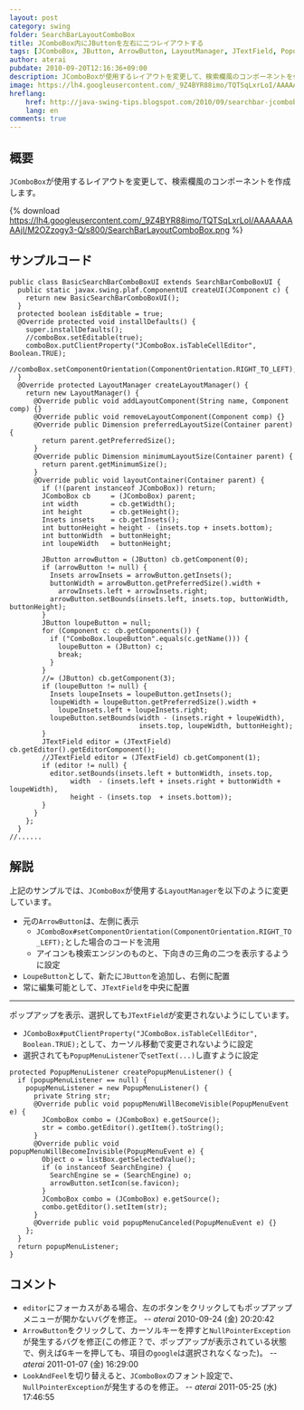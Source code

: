 ```yaml
---
layout: post
category: swing
folder: SearchBarLayoutComboBox
title: JComboBox内にJButtonを左右に二つレイアウトする
tags: [JComboBox, JButton, ArrowButton, LayoutManager, JTextField, PopupMenuListener]
author: aterai
pubdate: 2010-09-20T12:16:36+09:00
description: JComboBoxが使用するレイアウトを変更して、検索欄風のコンポーネントを作成します。
image: https://lh4.googleusercontent.com/_9Z4BYR88imo/TQTSqLxrLoI/AAAAAAAAAjI/M2OZzogy3-Q/s800/SearchBarLayoutComboBox.png
hreflang:
    href: http://java-swing-tips.blogspot.com/2010/09/searchbar-jcombobox.html
    lang: en
comments: true
---
```

## 概要
`JComboBox`が使用するレイアウトを変更して、検索欄風のコンポーネントを作成します。

{% download https://lh4.googleusercontent.com/_9Z4BYR88imo/TQTSqLxrLoI/AAAAAAAAAjI/M2OZzogy3-Q/s800/SearchBarLayoutComboBox.png %}

## サンプルコード
<pre class="prettyprint"><code>public class BasicSearchBarComboBoxUI extends SearchBarComboBoxUI {
  public static javax.swing.plaf.ComponentUI createUI(JComponent c) {
    return new BasicSearchBarComboBoxUI();
  }
  protected boolean isEditable = true;
  @Override protected void installDefaults() {
    super.installDefaults();
    //comboBox.setEditable(true);
    comboBox.putClientProperty("JComboBox.isTableCellEditor", Boolean.TRUE);
    //comboBox.setComponentOrientation(ComponentOrientation.RIGHT_TO_LEFT);
  }
  @Override protected LayoutManager createLayoutManager() {
    return new LayoutManager() {
      @Override public void addLayoutComponent(String name, Component comp) {}
      @Override public void removeLayoutComponent(Component comp) {}
      @Override public Dimension preferredLayoutSize(Container parent) {
        return parent.getPreferredSize();
      }
      @Override public Dimension minimumLayoutSize(Container parent) {
        return parent.getMinimumSize();
      }
      @Override public void layoutContainer(Container parent) {
        if (!(parent instanceof JComboBox)) return;
        JComboBox cb     = (JComboBox) parent;
        int width        = cb.getWidth();
        int height       = cb.getHeight();
        Insets insets    = cb.getInsets();
        int buttonHeight = height - (insets.top + insets.bottom);
        int buttonWidth  = buttonHeight;
        int loupeWidth   = buttonHeight;

        JButton arrowButton = (JButton) cb.getComponent(0);
        if (arrowButton != null) {
          Insets arrowInsets = arrowButton.getInsets();
          buttonWidth = arrowButton.getPreferredSize().width +
            arrowInsets.left + arrowInsets.right;
          arrowButton.setBounds(insets.left, insets.top, buttonWidth, buttonHeight);
        }
        JButton loupeButton = null;
        for (Component c: cb.getComponents()) {
          if ("ComboBox.loupeButton".equals(c.getName())) {
            loupeButton = (JButton) c;
            break;
          }
        }
        //= (JButton) cb.getComponent(3);
        if (loupeButton != null) {
          Insets loupeInsets = loupeButton.getInsets();
          loupeWidth = loupeButton.getPreferredSize().width +
            loupeInsets.left + loupeInsets.right;
          loupeButton.setBounds(width - (insets.right + loupeWidth),
                                insets.top, loupeWidth, buttonHeight);
        }
        JTextField editor = (JTextField) cb.getEditor().getEditorComponent();
        //JTextField editor = (JTextField) cb.getComponent(1);
        if (editor != null) {
          editor.setBounds(insets.left + buttonWidth, insets.top,
               width  - (insets.left + insets.right + buttonWidth + loupeWidth),
               height - (insets.top  + insets.bottom));
        }
      }
    };
  }
//......
</code></pre>

## 解説
上記のサンプルでは、`JComboBox`が使用する`LayoutManager`を以下のように変更しています。

- 元の`ArrowButton`は、左側に表示
    - `JComboBox#setComponentOrientation(ComponentOrientation.RIGHT_TO_LEFT);`とした場合のコードを流用
    - アイコンも検索エンジンのものと、下向きの三角の二つを表示するように設定
- `LoupeButton`として、新たに`JButton`を追加し、右側に配置
- 常に編集可能として、`JTextField`を中央に配置

<!-- dummy comment line for breaking list -->

- - - -
ポップアップを表示、選択しても`JTextField`が変更されないようにしています。

- `JComboBox#putClientProperty("JComboBox.isTableCellEditor", Boolean.TRUE);`として、カーソル移動で変更されないように設定
- 選択されても`PopupMenuListener`で`setText(...)`し直すように設定

<!-- dummy comment line for breaking list -->

<pre class="prettyprint"><code>protected PopupMenuListener createPopupMenuListener() {
  if (popupMenuListener == null) {
    popupMenuListener = new PopupMenuListener() {
      private String str;
      @Override public void popupMenuWillBecomeVisible(PopupMenuEvent e) {
        JComboBox combo = (JComboBox) e.getSource();
        str = combo.getEditor().getItem().toString();
      }
      @Override public void popupMenuWillBecomeInvisible(PopupMenuEvent e) {
        Object o = listBox.getSelectedValue();
        if (o instanceof SearchEngine) {
          SearchEngine se = (SearchEngine) o;
          arrowButton.setIcon(se.favicon);
        }
        JComboBox combo = (JComboBox) e.getSource();
        combo.getEditor().setItem(str);
      }
      @Override public void popupMenuCanceled(PopupMenuEvent e) {}
    };
  }
  return popupMenuListener;
}
</code></pre>

## コメント
- `editor`にフォーカスがある場合、左のボタンをクリックしてもポップアップメニューが開かないバグを修正。 -- *aterai* 2010-09-24 (金) 20:20:42
- `ArrowButton`をクリックして、カーソルキーを押すと`NullPointerException`が発生するバグを修正(この修正？で、ポップアップが表示されている状態で、例えば<kbd>G</kbd>キーを押しても、項目の`google`は選択されなくなった)。 -- *aterai* 2011-01-07 (金) 16:29:00
- `LookAndFeel`を切り替えると、`JComboBox`のフォント設定で、`NullPointerException`が発生するのを修正。 -- *aterai* 2011-05-25 (水) 17:46:55

<!-- dummy comment line for breaking list -->
